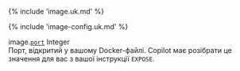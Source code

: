 {% include 'image.uk.md' %}

{% include 'image-config.uk.md' %}

<span class="parent-field">image.</span><a id="image-port" href="#image-port" class="field">`port`</a> <span class="type">Integer</span>  
Порт, відкритий у вашому Docker-файлі. Copilot має розібрати це значення для вас з вашої інструкції `EXPOSE`.
